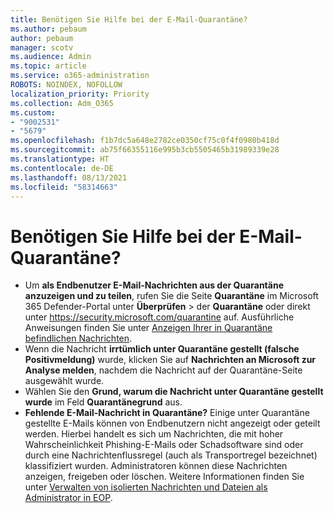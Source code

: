 ```yaml
---
title: Benötigen Sie Hilfe bei der E-Mail-Quarantäne?
ms.author: pebaum
author: pebaum
manager: scotv
ms.audience: Admin
ms.topic: article
ms.service: o365-administration
ROBOTS: NOINDEX, NOFOLLOW
localization_priority: Priority
ms.collection: Adm_O365
ms.custom:
- "9002531"
- "5679"
ms.openlocfilehash: f1b7dc5a648e2782ce0350cf75c0f4f0980b418d
ms.sourcegitcommit: ab75f66355116e995b3cb5505465b31989339e28
ms.translationtype: HT
ms.contentlocale: de-DE
ms.lasthandoff: 08/13/2021
ms.locfileid: "58314663"
---
```

# <a name="need-help-with-email-quarantine"></a>Benötigen Sie Hilfe bei der E-Mail-Quarantäne?

- Um **als Endbenutzer E-Mail-Nachrichten aus der Quarantäne anzuzeigen und zu teilen**, rufen Sie die Seite **Quarantäne** im Microsoft 365 Defender-Portal unter **Überprüfen** \> der **Quarantäne** oder direkt unter <https://security.microsoft.com/quarantine> auf. Ausführliche Anweisungen finden Sie unter [Anzeigen Ihrer in Quarantäne befindlichen Nachrichten](https://docs.microsoft.com/microsoft-365/security/office-365-security/find-and-release-quarantined-messages-as-a-user#view-your-quarantined-messages).
- Wenn die Nachricht **irrtümlich unter Quarantäne gestellt (falsche Positivmeldung)** wurde, klicken Sie auf **Nachrichten an Microsoft zur Analyse melden**, nachdem die Nachricht auf der Quarantäne-Seite ausgewählt wurde.
- Wählen Sie den **Grund, warum die Nachricht unter Quarantäne gestellt wurde** im Feld **Quarantänegrund** aus.
- **Fehlende E-Mail-Nachricht in Quarantäne?** Einige unter Quarantäne gestellte E-Mails können von Endbenutzern nicht angezeigt oder geteilt werden. Hierbei handelt es sich um Nachrichten, die mit hoher Wahrscheinlichkeit Phishing-E-Mails oder Schadsoftware sind oder durch eine Nachrichtenflussregel (auch als Transportregel bezeichnet) klassifiziert wurden. Administratoren können diese Nachrichten anzeigen, freigeben oder löschen. Weitere Informationen finden Sie unter [Verwalten von isolierten Nachrichten und Dateien als Administrator in EOP](https://docs.microsoft.com/microsoft-365/security/office-365-security/manage-quarantined-messages-and-files).
